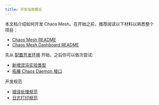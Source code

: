 ```yaml
---
title: 开发指南概览
---
```


本文档介绍如何开发 Chaos Mesh。在开始之前，推荐阅读以下材料以熟悉整个项目：

- [Chaos Mesh README](https://github.com/chaos-mesh/chaos-mesh/blob/master/README.md)
- [Chaos Mesh Dashboard README](https://github.com/chaos-mesh/chaos-mesh/blob/master/ui/README.md)

先从 [配置开发环境](configure-development-environment.md) 开始，之后你可以依次尝试:

- [新增混沌实验类型](add-new-chaos-experiment-type.md)
- [拓展 Chaos Daemon 接口](extend-chaos-daemon-interface.md)

开发规范

- [错误处理规范](https://github.com/chaos-mesh/rfcs/blob/main/text/2021-09-27-refine-error-handling.md)
- [日志打印规范](https://github.com/chaos-mesh/rfcs/blob/main/text/2021-12-09-logging.md)
